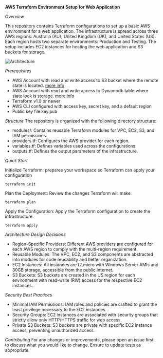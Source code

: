 **AWS Terraform Environment Setup for Web Application**

*Overview*

This repository contains Terraform configurations to set up a basic AWS environment for a web application. The infrastructure is spread across three AWS regions: Australia (AU), United Kingdom (UK), and United States (US). Each region hosts two separate environments: Production and Testing. The setup includes EC2 instances for hosting the web application and S3 buckets for storage.

![Architecture](https://github.com/matias-gon/infrastructure-deployment/assets/87095214/0e1ef9fa-6f9a-40d8-a3c4-b62beacf28f2)

*Prerequisites*

- AWS Account with read and write access to S3 bucket where the remote state is located. [more info](https://developer.hashicorp.com/terraform/language/settings/backends/s3#s3-bucket-permissions)
- AWS Account with read and write access to Dynamodb table where state lock is storage. [more info](https://developer.hashicorp.com/terraform/language/settings/backends/s3#dynamodb-table-permissions)
- Terraform v1.0 or newer
- AWS CLI configured with access key, secret key, and a default region
- Public key file key.pub

*Structure*
The repository is organized with the following directory structure:
- modules/: Contains reusable Terraform modules for VPC, EC2, S3, and IAM permissions.
- providers.tf: Configures the AWS provider for each region.
- variables.tf: Defines variables used across the configurations.
- outputs.tf: Defines the output parameters of the infrastructure.

*Quick Start*

Initialize Terraform: prepares your workspace so Terraform can apply your configuration

```
terraform init
```

Plan the Deployment: Review the changes Terraform will make.

```
terraform plan
```

Apply the Configuration: Apply the Terraform configuration to create the infrastructure.

```
terraform apply
```

*Architecture Design Decisions*
- Region-Specific Providers: Different AWS providers are configured for each AWS region to comply with the multi-region requirement.
- Reusable Modules: The VPC, EC2, and S3 components are abstracted into modules for code reusability and better organization.
- EC2 Instances: All instances are t2.micro with Windows Server AMIs and 30GB storage, accessible from the public Internet.
- S3 Buckets: S3 buckets are created in the US region for each environment with read-write (RW) access for the respective EC2 instances.

*Security Best Practices*
- Minimal IAM Permissions: IAM roles and policies are crafted to grant the least privilege necessary to the EC2 instances.
- Security Groups: EC2 instances are associated with security groups that strictly allow only HTTP/HTTPS traffic for web access.
- Private S3 Buckets: S3 buckets are private with specific EC2 instance access, preventing unauthorized access.

*Contributing*
For any changes or improvements, please open an issue first to discuss what you would like to change. Ensure to update tests as appropriate.
